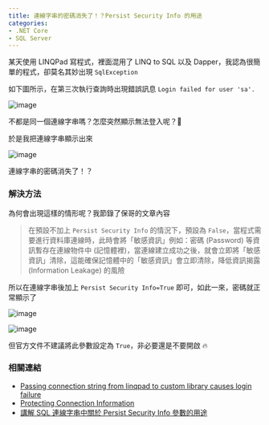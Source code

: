 ```yaml
---
title: 連線字串的密碼消失了！？Persist Security Info 的用途
categories:
- .NET Core
- SQL Server
---
```


某天使用 LINQPad 寫程式，裡面混用了 LINQ to SQL 以及 Dapper，我認為很簡單的程式，卻莫名其妙出現 `SqlException`

如下圖所示，在第三次執行查詢時出現錯誤訊息 `Login failed for user 'sa'.`

![image](https://user-images.githubusercontent.com/46283957/218248109-99469b85-3bb6-4138-af62-8fe9600de5c3.png)

不都是同一個連線字串嗎？怎麼突然顯示無法登入呢？🤔

於是我把連線字串顯示出來

![image](https://user-images.githubusercontent.com/46283957/218248495-654f39e6-ead2-479a-84be-6f96e33160ce.png)

連線字串的密碼消失了！？

### 解決方法

為何會出現這樣的情形呢？我節錄了保哥的文章內容
> 在預設不加上 `Persist Security Info` 的情況下，預設為 `False`，當程式需要進行資料庫連線時，此時會將「敏感資訊」例如：密碼 (Password) 等資訊暫存在連線物件中 (記憶體裡)，當連線建立成功之後，就會立即將「敏感資訊」清除，這能確保記憶體中的「敏感資訊」會立即清除，降低資訊揭露 (Information Leakage) 的風險

所以在連線字串後加上 `Persist Security Info=True` 即可，如此一來，密碼就正常顯示了

![image](https://user-images.githubusercontent.com/46283957/218248681-c4971a70-8633-4994-b8be-ab4c8d04b905.png)

![image](https://user-images.githubusercontent.com/46283957/218248761-f98d21fe-f8a7-4846-bf7b-d68cf515516b.png)

但官方文件不建議將此參數設定為 `True`，非必要還是不要開啟 🔥

### 相關連結

- [Passing connection string from linqpad to custom library causes login failure](https://stackoverflow.com/questions/33969368/passing-connection-string-from-linqpad-to-custom-library-causes-login-failure)
- [Protecting Connection Information](https://learn.microsoft.com/en-us/dotnet/framework/data/adonet/protecting-connection-information)
- [講解 SQL 連線字串中關於 Persist Security Info 參數的用途](https://blog.miniasp.com/post/2009/07/17/SQL-Connection-String-Persist-Security-Info-Explained)
